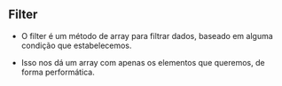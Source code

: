 ## Filter

- O filter é um método de array para filtrar dados, baseado em alguma condição que estabelecemos.

- Isso nos dá um array com apenas os elementos que queremos, de forma performática.
